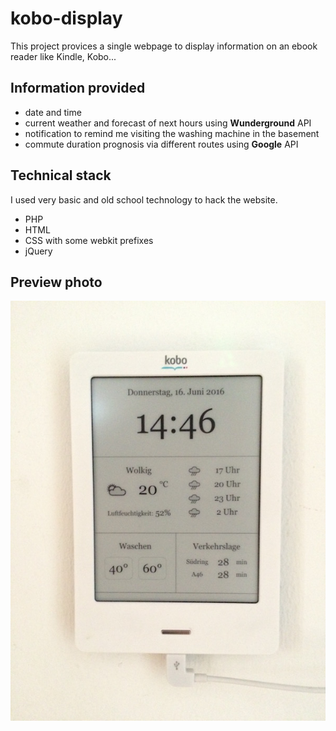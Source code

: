 # kobo-display
This project provices a single webpage to display information on an ebook reader like Kindle, Kobo...

## Information provided
* date and time
* current weather and forecast of next hours using **Wunderground** API
* notification to remind me visiting the washing machine in the basement
* commute duration prognosis via different routes using **Google** API

## Technical stack
I used very basic and old school technology to hack the website.

* PHP
* HTML
* CSS with some webkit prefixes
* jQuery

## Preview photo
![Preview](preview.jpg)
